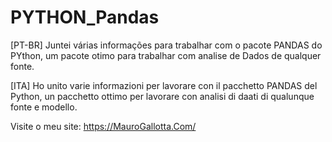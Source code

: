 # PYTHON_Pandas
[PT-BR] Juntei várias informações para trabalhar com o pacote PANDAS do PYthon, um pacote otimo para trabalhar com analise de Dados de qualquer fonte.

[ITA] Ho unito varie informazioni per lavorare con il pacchetto PANDAS del Python, un pacchetto ottimo per lavorare con analisi di daati di qualunque fonte e modello.

Visite o meu site:  https://MauroGallotta.Com/
